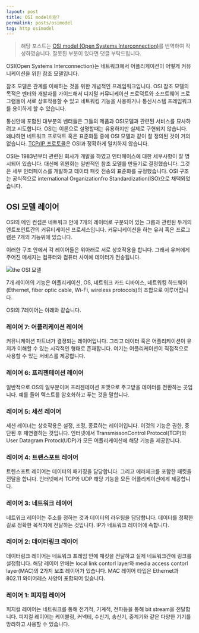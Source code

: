 ```yaml
---
layout: post
title: OSI model이란?
permalink: posts/osimodel
tag: http osimodel
---
```


> 해당 포스트는 [OSI model (Open Systems Interconnection)](https://searchnetworking.techtarget.com/definition/OSI)를 번역하여 작성하였습니다. 잘못된 부분이 있다면 댓글 부탁드립니다.

OSI(Open Systems Interconnection)는 네트워크에서 어플리케이션이 어떻게 커뮤니케이션을 위한 참조 모델입니다.

참조 모델은 관계를 이해하는 것을 위한 개념적인 프레임워크입니다. OSI 참조 모델의 목적은 벤터와 개발자를 가이드해서 디지털 커뮤니케이션 프로덕트와 소프트웨어 프로그램들이 서로 상호작용할 수 있고 네트워킹 기능을 사용하거나 통신시스템 프레임워크를 용이하게 할 수 있습니다.

통신안에 포함된 대부분의 벤터들은 그들의 제품과 OSI모델과 관련된 서비스를 묘사하려고 시도합니다.
OSI는 이론으로 설명할때는 유용하지만 실제로 구현되지 않습니다. 왜냐하면 네트워크 프로덕트 혹은 표준화툴 중에 OSI 모델과 같이 잘 정의된 것이 거의 없습니다. [TCP/IP 프로토콜](https://yngmanie.space/posts/tcpip)은 OSI과 정확하게 일치하지 않습니다.

OSI는 1983년부터 관련된 회사가 개발을 하였고 인터페이스에 대한 세부사항이 잘 명시되어 있습니다. 대신에 위원회는 일반적인 참조 모델를 만들기로 결정했습니다. 그것은 세부 인터페이스를 개발하고 데이터 패킷 전송의 표준화를 규정했습니다. OSI 구조는 공식적으로 international Organizationfro Standardization(ISO)으로 채택외었습니다.

## OSI 모델 레이어

OSI의 메인 컨셉은 네트워크 안에 7개의 레이터로 구분되어 있는 그룹과 관련된 두개의 엔트포인트간의 커뮤티케이션 프로세스입니다. 커뮤니케이션을 하는 유저 혹은 프로그램은 7개의 기능위에 있습니다.

이러한 구조 안에서 각 레이어들은 위아래로 서로 상호작용을 합니다. 그래서 유저에게 주어진 메세지는 컴퓨터와 컴퓨터 사이에 데이터가 전송됩니다.

![the OSI 모델](https://cdn.ttgtmedia.com/rms/onlineImages/networking-osi_layer.png)

7개 레이어의 기능은 어플리케이션, OS, 네트워크 카드 디바이스, 네트워킹 하드웨어(Ethernet, fiber optic cable, Wi-Fi, wireless protocols)의 조합으로 이루어집니다.

OSI의 7레이어는 아래와 같습니다.

### 레이어 7: 어플리케이션 레이어

커뮤니케이션 파트너가 결졍되는 레이어입니다. 그리고 데이터 혹은 어플리케이션이 유저가 이해할 수 있는 시각적인 형태로 존재합니다. 여기는 어플리케이션이 직접적으로 사용할 수 있는 서비스를 제공합니다.

### 레이어 6: 프리젠테이션 레이어

일반적으로 OS의 일부분이며 프리젠테이션 포맷으로 주고받을 데이터를 전환하는 곳입니다. 예를 들어 텍스트를 암호화하고 푸는 것을 말합니다.

### 레이어 5: 세션 레이어

세션 레이너는 상호작용은 설정, 조정, 종료하는 레이어입니다. 이것의 기능은 권한, 중단된 후 재연결하는 것입니다. 인터넷에서 TransmissonControl Protocol(TCP)와 User Datagram Protocl(UDP)가 모든 어플리케이션에 해당 기능을 제공합니다.

### 레이어 4: 트랜스포트 레이어

트렌스포트 레이어는 데이터의 패키징을 담당합니다. 그리고 에러체크를 포함한 패킷을 전달을 합니다. 인터넷에서 TCP와 UDP 해당 기능을 모든 어플리케이션에게 제공합니다.

### 레이어 3: 네트워크 레이어

네트워크 레이어는 주소를 정하는 것과 데이터의 라우팅을 담당합니다. 데이터를 정확한 길로 정확한 목적지에 전달하는 것입니다. IP가 네트워크 레이어에 속합니다.

### 레이어 2: 데이터링크 레이어

데이터링크 레이어는 네트워크 프레임 안에 패킷을 전달하고 실제 네트워크간에 링크를 설정합니다. 해당 레이어 안에는 local link contorl layer와 media access contorl layer(MAC)의 2가지 보조 레이어가 있습니다. MAC 레이어 타입은 Ethernet과 802.11 와이어레스 사양이 포함되어 있습니다.

### 레이어 1: 피지컬 레이어

피지컬 레이어는 네트워크를 통해 전기적, 기계적, 전파등을 통해 bit stream을 전달합니다. 피지컬 레이어는 케이블링, 커넥테, 수신기, 송신기, 중계기와 같은 다양한 기기를 망라하고 사용할 수 있습니다.
